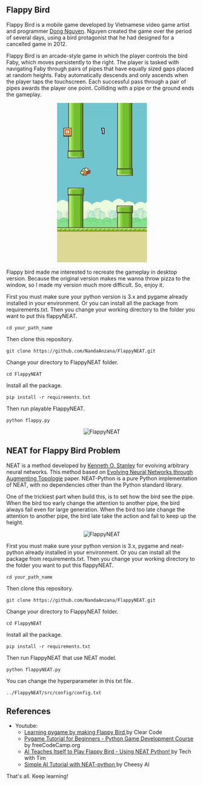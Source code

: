 ## Flappy Bird

Flappy Bird is a mobile game developed by Vietnamese video game artist and programmer [Dong Nguyen](https://www.google.com/search?safe=strict&client=firefox-b-d&sxsrf=ALeKk02J6fK3I7gpq4Q6QQFHunudeee0Og%3A1597861005967&ei=jWw9X_-1OqPEz7sP0MSWoAc&q=dong+nguyen&oq=dong+nguyen&gs_lcp=CgZwc3ktYWIQAzIFCC4QkwIyAggAMgIIADICCAAyAggAMgcIABAUEIcCMgIIADICCAAyAggAMgIIADoHCAAQRxCwAzoECCMQJzoFCAAQkQI6BQguEJECOgQIABBDOggIABCxAxCDAToLCAAQsQMQgwEQiwM6CAgAELEDEIsDOgoIABAUEIcCEIsDOggILhCRAhCTAjoFCC4QsQM6BAguEEM6CAguELEDEIsDOgcIABCxAxBDOgoIABCxAxBDEIsDOgsILhCxAxCDARCLAzoHCC4QQxCTAjoCCC46BQgAEIsDOgUILhCLAzoOCC4QiwMQqAMQmAMQmgM6BAguEApQzYiAAVipo4ABYIOngAFoAXAAeACAAd8BiAGZDZIBBTAuOC4zmAEAoAEBqgEHZ3dzLXdpergBAsABAQ&sclient=psy-ab&ved=0ahUKEwi_sKSN8KfrAhUj4nMBHVCiBXQQ4dUDCAs&uact=5). Nguyen created the game over the period of several days, using a bird protagonist that he had designed for a cancelled game in 2012.

Flappy Bird is an arcade-style game in which the player controls the bird Faby, which moves persistently to the right. The player is tasked with navigating Faby through pairs of pipes that have equally sized gaps placed at random heights. Faby automatically descends and only ascends when the player taps the touchscreen. Each successful pass through a pair of pipes awards the player one point. Colliding with a pipe or the ground ends the gameplay.
<br></p>
<p align="center">
  <img src="images\Flappy_Bird_gameplay.png" alt="Original flappy bird">
</p>
Flappy bird made me interested to recreate the gameplay in desktop version. Because the original version makes me wanna throw pizza to the window, so I made my version much more difficult. So, enjoy it.

First you must make sure your python version is 3.x and pygame already installed in your environment. Or you can install all the package from requirements.txt. Then you change your working directory to the folder you want to put this flappyNEAT.
```
cd your_path_name
```
Then clone this repository.
```
git clone https://github.com/NandaAnzana/FlappyNEAT.git
```
Change your directory to FlappyNEAT folder.
```
cd FlappyNEAT
```
Install all the package.
```
pip install -r requirements.txt
```
Then run playable FlappyNEAT.
```
python flappy.py
```
<p align="center">
  <img src="images\FlappyNEAT.gif" alt="FlappyNEAT">
</p>

## NEAT for Flappy Bird Problem

NEAT is a method developed by [Kenneth O. Stanley](https://www.cs.ucf.edu/~kstanley/) for evolving arbitrary neural networks. This method based on [Evolving Neural Networks through Augmenting Topologie](http://citeseerx.ist.psu.edu/viewdoc/download?doi=10.1.1.28.5457&rep=rep1&type=pdf) paper. NEAT-Python is a pure Python implementation of NEAT, with no dependencies other than the Python standard library.

One of the trickiest part when build this, is to set how the bird see the pipe. When the bird too early change the attention to another pipe, the bird always fail even for large generation. When the bird too late change the attention to another pipe, the bird late take the action and fail to keep up the height.
<p align="center">
  <img src="images\FlappyAI.gif" alt="FlappyNEAT">
</p>

First you must make sure your python version is 3.x, pygame and neat-python already installed in your environment. Or you can install all the package from requirements.txt. Then you change your working directory to the folder you want to put this flappyNEAT.
```
cd your_path_name
```
Then clone this repository.
```
git clone https://github.com/NandaAnzana/FlappyNEAT.git
```
Change your directory to FlappyNEAT folder.
```
cd FlappyNEAT
```
Install all the package.
```
pip install -r requirements.txt
```
Then run FlappyNEAT that use NEAT model.
```
python flappyNEAT.py
```
You can change the hyperparameter in this txt file.
```
../FlappyNEAT/src/config/config.txt
```

## References

<p><ul>
<li>Youtube:<ul>
<li><a href="https://www.youtube.com/watch?v=UZg49z76cLw" title="Clear Code">Learning pygame by making Flappy Bird </a>by Clear Code</li>
<li><a href="https://www.youtube.com/watch?v=FfWpgLFMI7w&t=192s" title="freeCodeCamp.org">Pygame Tutorial for Beginners - Python Game Development Course </a>by  freeCodeCamp.org</li>
<li><a href="https://www.youtube.com/watch?v=OGHA-elMrxI&t=141s" title="Tech with Tim">AI Teaches Itself to Play Flappy Bird - Using NEAT Python! </a>by Tech with Tim</li>
<li><a href="https://www.youtube.com/watch?v=2o-jMhXmmxA" title="Cheesy AI">Simple AI Tutorial with NEAT-python </a>by Cheesy AI</li></ul></li></ul>

That's all. Keep learning!</p>